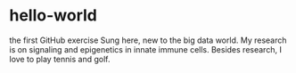 # hello-world
the first GitHub exercise 
Sung here, new to the big data world. My research is on signaling and epigenetics in innate immune cells. Besides research, I love to play tennis and golf.
